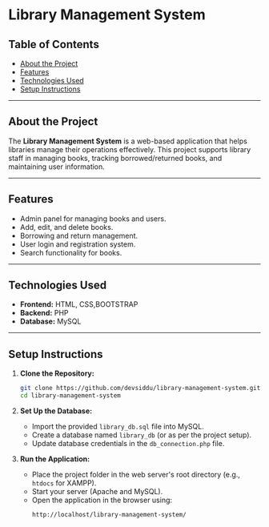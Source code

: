 
# Library Management System

## Table of Contents
- [About the Project](#about-the-project)
- [Features](#features)
- [Technologies Used](#technologies-used)
- [Setup Instructions](#setup-instructions)

---

## About the Project
The **Library Management System** is a web-based application that helps libraries manage their operations effectively.
This project supports library staff in managing books, tracking borrowed/returned books, and maintaining user information.

---

## Features
- Admin panel for managing books and users.
- Add, edit, and delete books.
- Borrowing and return management.
- User login and registration system.
- Search functionality for books.

---

## Technologies Used
- **Frontend:** HTML, CSS,BOOTSTRAP
- **Backend:** PHP
- **Database:** MySQL

---

## Setup Instructions

1. **Clone the Repository:**
   ```bash
   git clone https://github.com/devsiddu/library-management-system.git
   cd library-management-system
   ```

2. **Set Up the Database:**
   - Import the provided `library_db.sql` file into MySQL.
   - Create a database named `library_db` (or as per the project setup).
   - Update database credentials in the `db_connection.php` file.

3. **Run the Application:**
   - Place the project folder in the web server's root directory (e.g., `htdocs` for XAMPP).
   - Start your server (Apache and MySQL).
   - Open the application in the browser using:
     ```
     http://localhost/library-management-system/
     ```




